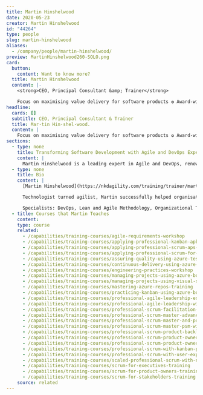 ```yaml
---
title: Martin Hinshelwood
date: 2020-05-23
creator: Martin Hinshelwood
id: "44264"
type: people
slug: martin-hinshelwood
aliases:
  - /company/people/martin-hinshelwood/
preview: MartinHinshelwood260-SOLO.png
card:
  button:
    content: Want to know more?
  title: Martin Hinshelwood
  content: |-
    <strong>CEO, Principal Consultant &amp; Trainer</strong>

    Focus on maximising value delivery for software products ✪ Award-winning Tech Leader, Author, &amp; Speaker with 20+ yrs in DevOps, Lean, Agile ✪ EBMgt &amp; HDD Champion ✪ Exec Tech Advisor ✪ Scrum (PST) &amp; Kanban (PKT) Trainer
headline:
  cards: []
  subtitle: CEO, Principal Consultant & Trainer
  title: Mar·tin Hin·shel·wood.
  content: |
    Focus on maximising value delivery for software products ✪ Award-winning Tech Leader, Author, & Speaker with 20+ yrs in DevOps, Lean, Agile ✪ EBMgt & HDD Champion ✪ Exec Tech Advisor ✪ Scrum (PST) & Kanban (PKT) Trainer
sections:
  - type: none
    title: Transforming Software Development with Agile and DevOps Expertise
    content: |
      Martin Hinshelwood is a leading expert in Agile and DevOps, renowned for his ability to drive successful transformations in organizations of all sizes. With a wealth of experience in coaching, training, and consulting, Martin empowers teams to adopt modern software development practices, optimize processes, and achieve continuous improvement. His comprehensive approach integrates Agile methodologies, Scrum mastery, DevOps automation, certified training, change management, and Lean principles, making him a pivotal figure in advancing software delivery excellence.
  - type: none
    title: Bio
    content: |
      [Martin Hinshelwood](https://nkdagility.com/training/trainer/martin-hinshelwood/) is a passionate agile leader with a track record of inspiring, encouraging, and igniting momentum. Featured speaker, author, and industry thought leader, Martin has a strong track record of helping organizations build a vision and execute evolutionary and revolutionary change. His deep technical knowledge, business insight, and experience drive impactful change for organizations.

      Technologist turned agilist, Martin successfully helped organisations decentralise, democratise, and evolve their way of work to build extraordinary processes and drive organizational change through culture, technology, and teamwork. Martin is a [Professional Scrum Trainer](https://www.scrum.org/martin-hinshelwood). [Professional Kanban Trainer](https://prokanban.org/trainers) and [Microsoft MVP: Development Technologies](https://mvp.microsoft.com/en-us/PublicProfile/4021815?fullName=Martin%20John%20Hinshelwood)

      Specialists: DevOps, Lean and Agile Methodology, Organizational Transformation
  - title: Courses that Martin Teaches
    content:
    type: course
    related:
      - /capabilities/training-courses/agile-requirements-workshop
      - /capabilities/training-courses/applying-professional-kanban-apk-training-experience-with-certification
      - /capabilities/training-courses/applying-professional-scrum-aps-with-certification
      - /capabilities/training-courses/applying-professional-scrum-for-software-development-aps-sd-with-certification
      - /capabilities/training-courses/assuring-quality-using-azure-test-plans-training
      - /capabilities/training-courses/continuous-delivery-using-azure-devops-services-training
      - /capabilities/training-courses/engineering-practices-workshop
      - /capabilities/training-courses/managing-projects-using-azure-boards-training
      - /capabilities/training-courses/managing-projects-using-visual-studio-and-scrum-training
      - /capabilities/training-courses/mastering-azure-repos-training
      - /capabilities/training-courses/practicing-kanban-using-azure-boards-training
      - /capabilities/training-courses/professional-agile-leadership-essentials-pal-e-with-certification
      - /capabilities/training-courses/professional-agile-leadership-with-evidence-based-management-pal-ebm-with-certification
      - /capabilities/training-courses/professional-scrum-facilitation-skills-psfs-with-certification
      - /capabilities/training-courses/professional-scrum-master-advanced-psm-a-with-certification
      - /capabilities/training-courses/professional-scrum-master-and-product-owner-psmp-with-certification
      - /capabilities/training-courses/professional-scrum-master-psm-with-certification
      - /capabilities/training-courses/professional-scrum-product-backlog-management-skills-with-certification
      - /capabilities/training-courses/professional-scrum-product-owner-advanced-pspo-a-online-with-certification
      - /capabilities/training-courses/professional-scrum-product-owner-pspo-with-certification
      - /capabilities/training-courses/professional-scrum-with-kanban-psk-with-certification
      - /capabilities/training-courses/professional-scrum-with-user-experience-psu-with-certification
      - /capabilities/training-courses/scaled-professional-scrum-with-nexus-sps-with-certification
      - /capabilities/training-courses/scrum-for-executives-training
      - /capabilities/training-courses/scrum-for-product-owners-training
      - /capabilities/training-courses/scrum-for-stakeholders-training
    source: related
---
```

